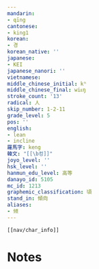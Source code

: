 ```yaml
---
mandarin:
- qīng
cantonese:
- king1
korean:
- 경
korean_native: ''
japanese:
- KEI
japanese_nanori: ''
vietnamese:
middle_chinese_initial: kʰ
middle_chinese_final: wiᴇŋ
stroke_count: '13'
radical: 人
skip_number: 1-2-11
grade_level: 5
pos: ''
english:
- lean
- incline
羅馬字: keng
韓文: "[[\b컹]]"
joyo_level: ''
hsk_level: ''
hanmun_edu_level: 高等
danayo_id: 5105
mc_id: 1213
graphemic_classification: 頃
stand_in: 傾向
aliases:
- 倾
---
```

```meta-bind-embed
[[nav/char_info]]
```

# Notes
